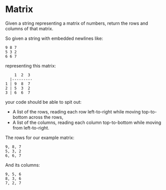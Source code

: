 # Matrix

Given a string representing a matrix of numbers, return the rows and columns of that matrix.

So given a string with embedded newlines like:

```
9 8 7
5 3 2
6 6 7
```

representing this matrix:

```
    1  2  3
  |---------
1 | 9  8  7
2 | 5  3  2
3 | 6  6  7
```


your code should be able to spit out:

* A list of the rows, reading each row left-to-right while moving top-to-bottom across the rows,
* A list of the columns, reading each column top-to-bottom while moving from left-to-right.

The rows for our example matrix:

    9, 8, 7
    5, 3, 2
    6, 6, 7

And its columns:

    9, 5, 6
    8, 3, 6
    7, 2, 7
